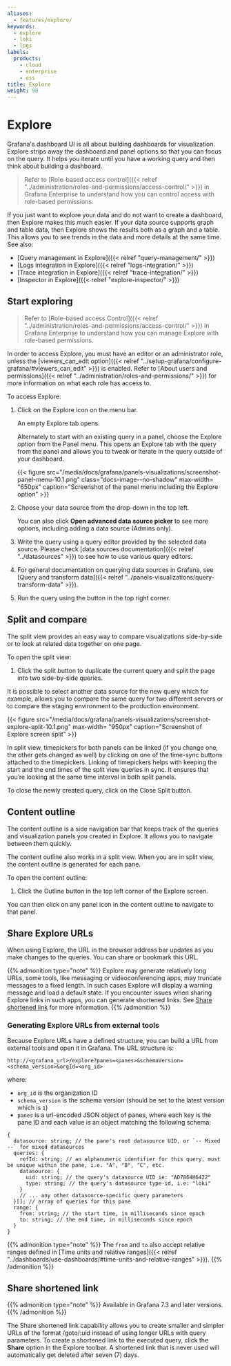 ```yaml
---
aliases:
  - features/explore/
keywords:
  - explore
  - loki
  - logs
labels:
  products:
    - cloud
    - enterprise
    - oss
title: Explore
weight: 90
---
```


# Explore

Grafana's dashboard UI is all about building dashboards for visualization. Explore strips away the dashboard and panel options so that you can focus on the query. It helps you iterate until you have a working query and then think about building a dashboard.

> Refer to [Role-based access control]({{< relref "../administration/roles-and-permissions/access-control/" >}}) in Grafana Enterprise to understand how you can control access with role-based permissions.

If you just want to explore your data and do not want to create a dashboard, then Explore makes this much easier. If your data source supports graph and table data, then Explore shows the results both as a graph and a table. This allows you to see trends in the data and more details at the same time. See also:

- [Query management in Explore]({{< relref "query-management/" >}})
- [Logs integration in Explore]({{< relref "logs-integration/" >}})
- [Trace integration in Explore]({{< relref "trace-integration/" >}})
- [Inspector in Explore]({{< relref "explore-inspector/" >}})

## Start exploring

> Refer to [Role-based access Control]({{< relref "../administration/roles-and-permissions/access-control/" >}}) in Grafana Enterprise to understand how you can manage Explore with role-based permissions.

In order to access Explore, you must have an editor or an administrator role, unless the [viewers_can_edit option]({{< relref "../setup-grafana/configure-grafana/#viewers_can_edit" >}}) is enabled. Refer to [About users and permissions]({{< relref "../administration/roles-and-permissions/" >}}) for more information on what each role has access to.

To access Explore:

1. Click on the Explore icon on the menu bar.

   An empty Explore tab opens.

   Alternately to start with an existing query in a panel, choose the Explore option from the Panel menu. This opens an Explore tab with the query from the panel and allows you to tweak or iterate in the query outside of your dashboard.

   {{< figure src="/media/docs/grafana/panels-visualizations/screenshot-panel-menu-10.1.png" class="docs-image--no-shadow" max-width= "650px" caption="Screenshot of the panel menu including the Explore option" >}}

1. Choose your data source from the drop-down in the top left.

   You can also click **Open advanced data source picker** to see more options, including adding a data source (Admins only).

1. Write the query using a query editor provided by the selected data source. Please check [data sources documentation]({{< relref "../datasources" >}}) to see how to use various query editors.
1. For general documentation on querying data sources in Grafana, see [Query and transform data]({{< relref "../panels-visualizations/query-transform-data" >}}).
1. Run the query using the button in the top right corner.

## Split and compare

The split view provides an easy way to compare visualizations side-by-side or to look at related data together on one page.

To open the split view:

1. Click the split button to duplicate the current query and split the page into two side-by-side queries.

It is possible to select another data source for the new query which for example, allows you to compare the same query for two different servers or to compare the staging environment to the production environment.

{{< figure src="/media/docs/grafana/panels-visualizations/screenshot-explore-split-10.1.png" max-width= "950px" caption="Screenshot of Explore screen split" >}}

In split view, timepickers for both panels can be linked (if you change one, the other gets changed as well) by clicking on one of the time-sync buttons attached to the timepickers. Linking of timepickers helps with keeping the start and the end times of the split view queries in sync. It ensures that you’re looking at the same time interval in both split panels.

To close the newly created query, click on the Close Split button.

## Content outline

The content outline is a side navigation bar that keeps track of the queries and visualization panels you created in Explore. It allows you to navigate between them quickly.

The content outline also works in a split view. When you are in split view, the content outline is generated for each pane.

To open the content outline:

1. Click the Outline button in the top left corner of the Explore screen.

You can then click on any panel icon in the content outline to navigate to that panel.

## Share Explore URLs

When using Explore, the URL in the browser address bar updates as you make changes to the queries. You can share or bookmark this URL.

{{% admonition type="note" %}}
Explore may generate relatively long URLs, some tools, like messaging or videoconferencing apps, may truncate messages to a fixed length. In such cases Explore will display a warning message and load a default state. If you encounter issues when sharing Explore links in such apps, you can generate shortened links. See [Share shortened link](#share-shortened-link) for more information.
{{% /admonition %}}

### Generating Explore URLs from external tools

Because Explore URLs have a defined structure, you can build a URL from external tools and open it in Grafana. The URL structure is:

```
http://<grafana_url>/explore?panes=<panes>&schemaVersion=<schema_version>&orgId=<org_id>
```

where:

- `org_id` is the organization ID
- `schema_version` is the schema version (should be set to the latest version which is `1`)
- `panes` is a url-encoded JSON object of panes, where each key is the pane ID and each value is an object matching the following schema:

```
{
  datasource: string; // the pane's root datasource UID, or `-- Mixed --` for mixed datasources
  queries: {
    refId: string; // an alphanumeric identifier for this query, must be unique within the pane, i.e. "A", "B", "C", etc.
    datasource: {
      uid: string; // the query's datasource UID ie: "AD7864H6422"
      type: string; // the query's datasource type-id, i.e: "loki"
    }
    // ... any other datasource-specific query parameters
  }[]; // array of queries for this pane
  range: {
    from: string; // the start time, in milliseconds since epoch
    to: string; // the end time, in milliseconds since epoch
  }
}
```

{{% admonition type="note" %}}
The `from` and `to` also accept relative ranges defined in [Time units and relative ranges]({{< relref "../dashboards/use-dashboards/#time-units-and-relative-ranges" >}}).
{{% /admonition %}}

## Share shortened link

{{% admonition type="note" %}}
Available in Grafana 7.3 and later versions.
{{% /admonition %}}

The Share shortened link capability allows you to create smaller and simpler URLs of the format /goto/:uid instead of using longer URLs with query parameters. To create a shortened link to the executed query, click the **Share** option in the Explore toolbar. A shortened link that is never used will automatically get deleted after seven (7) days.
